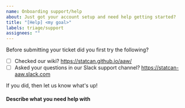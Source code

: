 ```yaml
---
name: Onboarding support/help
about: Just got your account setup and need help getting started?
title: "[Help] <my goal>"
labels: triage/support
assignees: ""
---
```


Before submitting your ticket did you first try the following?

- [ ] Checked our wiki? https://statcan.github.io/aaw/
- [ ] Asked your questions in our Slack support channel?
      https://statcan-aaw.slack.com

If you did, then let us know what's up!

#### Describe what you need help with
